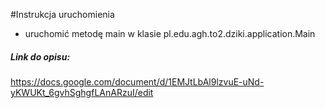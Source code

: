 #Instrukcja uruchomienia

* uruchomić metodę main w klasie pl.edu.agh.to2.dziki.application.Main

##### Link do opisu:
https://docs.google.com/document/d/1EMJtLbAl9lzvuE-uNd-yKWUKt_6gvhSghgfLAnARzuI/edit